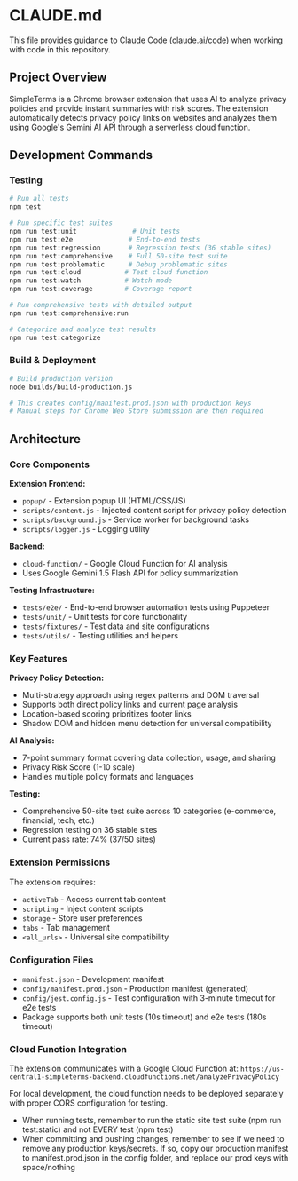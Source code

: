 # CLAUDE.md

This file provides guidance to Claude Code (claude.ai/code) when working with code in this repository.

## Project Overview

SimpleTerms is a Chrome browser extension that uses AI to analyze privacy policies and provide instant summaries with risk scores. The extension automatically detects privacy policy links on websites and analyzes them using Google's Gemini AI API through a serverless cloud function.

## Development Commands

### Testing
```bash
# Run all tests
npm test

# Run specific test suites
npm run test:unit              # Unit tests
npm run test:e2e              # End-to-end tests
npm run test:regression       # Regression tests (36 stable sites)
npm run test:comprehensive    # Full 50-site test suite
npm run test:problematic      # Debug problematic sites
npm run test:cloud           # Test cloud function
npm run test:watch           # Watch mode
npm run test:coverage        # Coverage report

# Run comprehensive tests with detailed output
npm run test:comprehensive:run

# Categorize and analyze test results
npm run test:categorize
```

### Build & Deployment
```bash
# Build production version
node builds/build-production.js

# This creates config/manifest.prod.json with production keys
# Manual steps for Chrome Web Store submission are then required
```

## Architecture

### Core Components

**Extension Frontend:**
- `popup/` - Extension popup UI (HTML/CSS/JS)
- `scripts/content.js` - Injected content script for privacy policy detection
- `scripts/background.js` - Service worker for background tasks
- `scripts/logger.js` - Logging utility

**Backend:**
- `cloud-function/` - Google Cloud Function for AI analysis
- Uses Google Gemini 1.5 Flash API for policy summarization

**Testing Infrastructure:**
- `tests/e2e/` - End-to-end browser automation tests using Puppeteer
- `tests/unit/` - Unit tests for core functionality
- `tests/fixtures/` - Test data and site configurations
- `tests/utils/` - Testing utilities and helpers

### Key Features

**Privacy Policy Detection:**
- Multi-strategy approach using regex patterns and DOM traversal
- Supports both direct policy links and current page analysis
- Location-based scoring prioritizes footer links
- Shadow DOM and hidden menu detection for universal compatibility

**AI Analysis:**
- 7-point summary format covering data collection, usage, and sharing
- Privacy Risk Score (1-10 scale)
- Handles multiple policy formats and languages

**Testing:**
- Comprehensive 50-site test suite across 10 categories (e-commerce, financial, tech, etc.)
- Regression testing on 36 stable sites
- Current pass rate: 74% (37/50 sites)

### Extension Permissions

The extension requires:
- `activeTab` - Access current tab content
- `scripting` - Inject content scripts
- `storage` - Store user preferences
- `tabs` - Tab management
- `<all_urls>` - Universal site compatibility

### Configuration Files

- `manifest.json` - Development manifest
- `config/manifest.prod.json` - Production manifest (generated)
- `config/jest.config.js` - Test configuration with 3-minute timeout for e2e tests
- Package supports both unit tests (10s timeout) and e2e tests (180s timeout)

### Cloud Function Integration

The extension communicates with a Google Cloud Function at:
`https://us-central1-simpleterms-backend.cloudfunctions.net/analyzePrivacyPolicy`

For local development, the cloud function needs to be deployed separately with proper CORS configuration for testing.
- When running tests, remember to run the static site test suite (npm run test:static) and not EVERY test (npm test)
- When committing and pushing changes, remember to see if we need to remove any production keys/secrets. If so, copy our production manifest to manifest.prod.json in the config folder, and replace our prod keys with space/nothing